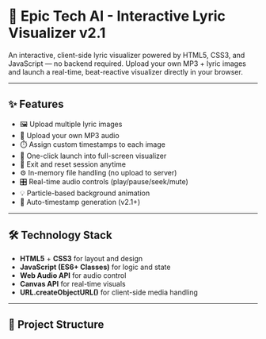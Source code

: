 # 🚀 Epic Tech AI - Interactive Lyric Visualizer v2.1

An interactive, client-side lyric visualizer powered by HTML5, CSS3, and JavaScript — no backend required. Upload your own MP3 + lyric images and launch a real-time, beat-reactive visualizer directly in your browser.

---

## ✨ Features

- 🖼️ Upload multiple lyric images
- 🎵 Upload your own MP3 audio
- ⏱️ Assign custom timestamps to each image
- 🚀 One-click launch into full-screen visualizer
- 🔁 Exit and reset session anytime
- ⚙️ In-memory file handling (no upload to server)
- 🎛️ Real-time audio controls (play/pause/seek/mute)
- 💡 Particle-based background animation
- 🧠 Auto-timestamp generation (v2.1+)

---

## 🛠️ Technology Stack

- **HTML5** + **CSS3** for layout and design
- **JavaScript (ES6+ Classes)** for logic and state
- **Web Audio API** for audio control
- **Canvas API** for real-time visuals
- **URL.createObjectURL()** for client-side media handling

---

## 📁 Project Structure


